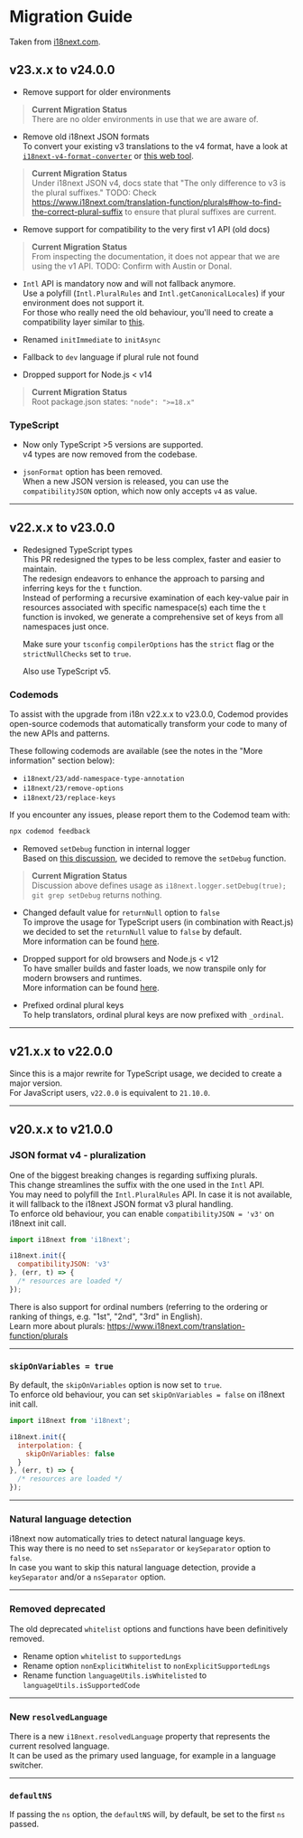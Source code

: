 # Migration Guide
Taken from [i18next.com](https://www.i18next.com/misc/migration-guide).

## v23.x.x to v24.0.0

- Remove support for older environments
> **Current Migration Status**  
> There are no older environments in use that we are aware of.

- Remove old i18next JSON formats  
  To convert your existing v3 translations to the v4 format, have a look at [`i18next-v4-format-converter`](https://github.com/i18next/i18next-v4-format-converter) or [this web tool](https://format-converter.i18next.com).
> **Current Migration Status**  
> Under i18next JSON v4, docs state that "The only difference to v3 is the plural suffixes." TODO: Check https://www.i18next.com/translation-function/plurals#how-to-find-the-correct-plural-suffix to ensure that plural suffixes are current.

- Remove support for compatibility to the very first v1 API (old docs)
> **Current Migration Status**  
> From inspecting the documentation, it does not appear that we are using the v1 API. TODO: Confirm with Austin or Donal.

- `Intl` API is mandatory now and will not fallback anymore.  
  Use a polyfill (`Intl.PluralRules` and `Intl.getCanonicalLocales`) if your environment does not support it.  
  For those who really need the old behaviour, you'll need to create a compatibility layer similar to [this](#).

- Renamed `initImmediate` to `initAsync`

- Fallback to `dev` language if plural rule not found

- Dropped support for Node.js < v14
> **Current Migration Status**  
> Root package.json states: `"node": ">=18.x"`

### TypeScript

- Now only TypeScript >5 versions are supported.  
  v4 types are now removed from the codebase.

- `jsonFormat` option has been removed.  
  When a new JSON version is released, you can use the `compatibilityJSON` option, which now only accepts `v4` as value.

---

## v22.x.x to v23.0.0

- Redesigned TypeScript types  
  This PR redesigned the types to be less complex, faster and easier to maintain.  
  The redesign endeavors to enhance the approach to parsing and inferring keys for the `t` function.  
  Instead of performing a recursive examination of each key-value pair in resources associated with specific namespace(s) each time the `t` function is invoked, we generate a comprehensive set of keys from all namespaces just once.

  Make sure your `tsconfig` `compilerOptions` has the `strict` flag or the `strictNullChecks` set to `true`.

  Also use TypeScript v5.

### Codemods

To assist with the upgrade from i18n v22.x.x to v23.0.0, Codemod provides open-source codemods that automatically transform your code to many of the new APIs and patterns.

These following codemods are available (see the notes in the "More information" section below):

- `i18next/23/add-namespace-type-annotation`
- `i18next/23/remove-options`
- `i18next/23/replace-keys`

If you encounter any issues, please report them to the Codemod team with:

```bash
npx codemod feedback
```

- Removed `setDebug` function in internal logger  
  Based on [this discussion](#), we decided to remove the `setDebug` function.
> **Current Migration Status**  
> Discussion above defines usage as `i18next.logger.setDebug(true);`
> `git grep setDebug` returns nothing.

- Changed default value for `returnNull` option to `false`  
  To improve the usage for TypeScript users (in combination with React.js) we decided to set the `returnNull` value to `false` by default.  
  More information can be found [here](#).

- Dropped support for old browsers and Node.js < v12  
  To have smaller builds and faster loads, we now transpile only for modern browsers and runtimes.  
  More information can be found [here](#).

- Prefixed ordinal plural keys  
  To help translators, ordinal plural keys are now prefixed with `_ordinal`.

---

## v21.x.x to v22.0.0

Since this is a major rewrite for TypeScript usage, we decided to create a major version.  
For JavaScript users, `v22.0.0` is equivalent to `21.10.0`.

---

## v20.x.x to v21.0.0

### JSON format v4 - pluralization

One of the biggest breaking changes is regarding suffixing plurals.  
This change streamlines the suffix with the one used in the `Intl` API.  
You may need to polyfill the `Intl.PluralRules` API. In case it is not available, it will fallback to the i18next JSON format v3 plural handling.  
To enforce old behaviour, you can enable `compatibilityJSON = 'v3'` on i18next init call.

```js
import i18next from 'i18next';

i18next.init({
  compatibilityJSON: 'v3'
}, (err, t) => {
  /* resources are loaded */
});
```

There is also support for ordinal numbers (referring to the ordering or ranking of things, e.g. "1st", "2nd", "3rd" in English).  
Learn more about plurals: https://www.i18next.com/translation-function/plurals

---

### `skipOnVariables = true`

By default, the `skipOnVariables` option is now set to `true`.  
To enforce old behaviour, you can set `skipOnVariables = false` on i18next init call.

```js
import i18next from 'i18next';

i18next.init({
  interpolation: {
    skipOnVariables: false
  }
}, (err, t) => {
  /* resources are loaded */
});
```

---

### Natural language detection

i18next now automatically tries to detect natural language keys.  
This way there is no need to set `nsSeparator` or `keySeparator` option to `false`.  
In case you want to skip this natural language detection, provide a `keySeparator` and/or a `nsSeparator` option.

---

### Removed deprecated

The old deprecated `whitelist` options and functions have been definitively removed.

- Rename option `whitelist` to `supportedLngs`
- Rename option `nonExplicitWhitelist` to `nonExplicitSupportedLngs`
- Rename function `languageUtils.isWhitelisted` to `languageUtils.isSupportedCode`

---

### New `resolvedLanguage`

There is a new `i18next.resolvedLanguage` property that represents the current resolved language.  
It can be used as the primary used language, for example in a language switcher.

---

### `defaultNS`

If passing the `ns` option, the `defaultNS` will, by default, be set to the first `ns` passed.
